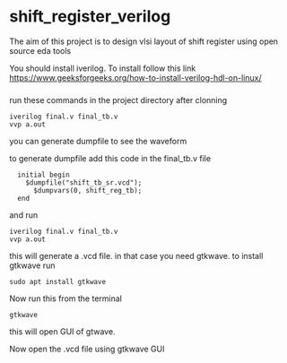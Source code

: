 # shift_register_verilog
The aim of this project is to design vlsi layout of shift register using open source eda tools

You should install iverilog. To install follow this link
    https://www.geeksforgeeks.org/how-to-install-verilog-hdl-on-linux/
###    
run these commands in the project directory after clonning
   
    iverilog final.v final_tb.v
    vvp a.out

you can generate dumpfile to see the waveform

to generate dumpfile add this code in the final_tb.v file

      initial begin
        $dumpfile("shift_tb_sr.vcd");
          $dumpvars(0, shift_reg_tb);
      end
      
and run 

    iverilog final.v final_tb.v
    vvp a.out
    
this will generate a .vcd file.
in that case you need gtkwave.
to install gtkwave run

    sudo apt install gtkwave
    
Now run this from the terminal

    gtkwave
this will open GUI of gtwave.

Now  open the .vcd file using gtkwave GUI
